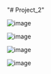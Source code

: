 "# Project_2" 


![image](https://github.com/haninnisfree/Project_2/assets/144647781/7deece82-3b38-47a3-9c71-d38c5d69d9cb)

![image](https://github.com/haninnisfree/Project_2/assets/144647781/1e387f80-77fa-400a-bf65-b43c08d0fa82)

![image](https://github.com/haninnisfree/Project_2/assets/144647781/f42fe16c-2591-4bf8-b74b-0de46b956e6a)

![image](https://github.com/haninnisfree/Project_2/assets/144647781/e8d6e57d-9849-4e5f-9270-b26ee1a1d1e5)
